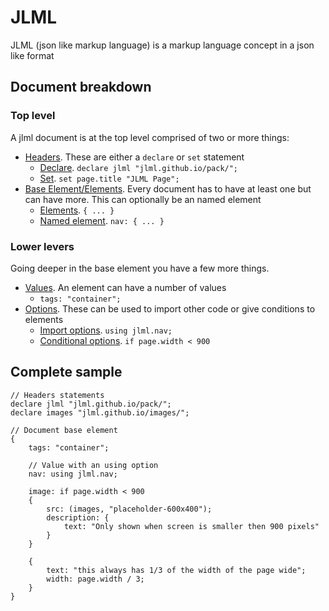 # JLML

JLML (json like markup language) is a markup language concept in a json like format

## Document breakdown

### Top level

A jlml document is at the top level comprised of two or more things:

- [Headers](https://jlml.github.io/doc/headers.md).
These are either a `declare` or `set` statement
  - [Declare](). `declare jlml "jlml.github.io/pack/";`
  - [Set](). `set page.title "JLML Page";`
- [Base Element/Elements](https://jlml.github.io/doc/elements.md). Every document has to have at least one but can have more. This can optionally be an named element
  - [Elements](https://jlml.github.io/doc/elements.md).
  `{ ... }`
  - [Named element](https://jlml.github.io/doc/named_elements.md).
  `nav: { ... }`

### Lower levers

Going deeper in the base element you have a few more things.

- [Values](https://jlml.github.io/doc/values.md). An element can have a number of values
  - `tags: "container";`
- [Options](https://jlml.github.io/doc/options.md). These can be used to import other code or give conditions to elements
  - [Import options](https://jlml.github.io/doc/import_options.md). `using jlml.nav;`
  - [Conditional options](https://jlml.github.io/doc/conditional_options.md). `if page.width < 900`

## Complete sample

```lang-default
// Headers statements
declare jlml "jlml.github.io/pack/";
declare images "jlml.github.io/images/";

// Document base element
{
    tags: "container";

    // Value with an using option
    nav: using jlml.nav;

    image: if page.width < 900
    {
        src: (images, "placeholder-600x400");
        description: {
            text: "Only shown when screen is smaller then 900 pixels"
        }
    }

    {
        text: "this always has 1/3 of the width of the page wide";
        width: page.width / 3;
    }
}
```
